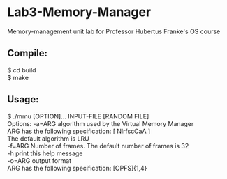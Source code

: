 Lab3-Memory-Manager
===================

Memory-management unit lab for Professor Hubertus Franke's OS course

Compile:
-----------
$ cd build  
$ make

Usage:
-----------
$ ./mmu [OPTION]... INPUT-FILE [RANDOM FILE]  
Options:        -a=ARG  algorithm used by the Virtual Memory Manager  
                        ARG has the following specification: [ NlrfscCaA ]  
                        The default algorithm is LRU  
                -f=ARG  Number of frames. The default number of frames is 32  
                -h      print this help message  
                -o=ARG  output format  
                        ARG has the following specification: [OPFS]{1,4}  
